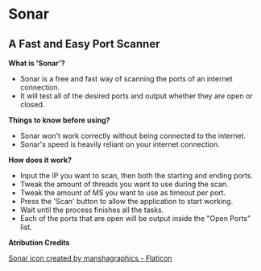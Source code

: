 # Sonar
## A Fast and Easy Port Scanner

**What is 'Sonar'?**
- Sonar is a free and fast way of scanning the ports of an internet connection.
- It will test all of the desired ports and output whether they are open or closed.

**Things to know before using?**
- Sonar won't work correctly without being connected to the internet.
- Sonar's speed is heavily reliant on your internet connection.

**How does it work?**
- Input the IP you want to scan, then both the starting and ending ports.
- Tweak the amount of threads you want to use during the scan.
- Tweak the amount of MS you want to use as timeout per port.
- Press the 'Scan' button to allow the application to start working.
- Wait until the process finishes all the tasks.
- Each of the ports that are open will be output inside the "Open Ports" list.

**Atribution Credits**

<a href="https://www.flaticon.com/free-icons/sonar" title="sonar icons">Sonar icon created by manshagraphics - Flaticon</a>

